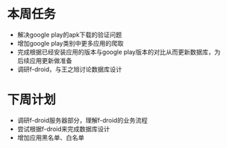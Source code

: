 # 本周任务
- 解决google play的apk下载的验证问题
- 增加google play类别中更多应用的爬取
- 完成根据已经安装应用的版本与google play版本的对比从而更新数据库，为后续应用更新做准备
- 调研f-droid，与王之旭讨论数据库设计

# 下周计划
- 调研f-droid服务器部分，理解f-droid的业务流程
- 尝试根据f-droid来完成数据库设计
- 增加应用黑名单、白名单
